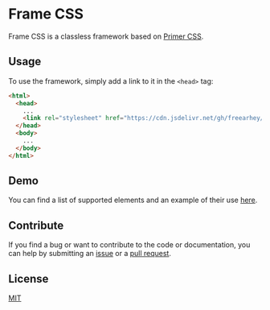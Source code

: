# Frame CSS

Frame CSS is a classless framework based on [Primer CSS](https://primer.style/).

## Usage

To use the framework, simply add a link to it in the `<head>` tag:

```html
<html>
  <head>
    ...
    <link rel="stylesheet" href="https://cdn.jsdelivr.net/gh/freearhey/frame-css/dist/frame-css.min.css">
  </head>
  <body>
    ...
  </body>
</html>
```

## Demo

You can find a list of supported elements and an example of their use [here]().

## Contribute

If you find a bug or want to contribute to the code or documentation, you can help by submitting an [issue](https://github.com/freearhey/frame-css/issues) or a [pull request](https://github.com/freearhey/frame-css/pulls).

## License

[MIT](https://github.com/freearhey/frame-css/blob/master/LICENSE)